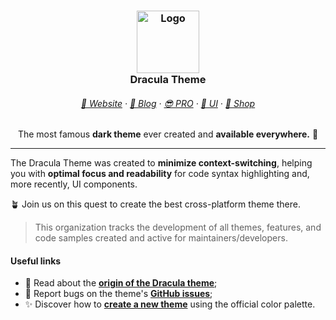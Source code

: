 <h3 align="center">
	<img src="https://draculatheme.com/static/icons/used/pack-1/045-dracula.svg" width="100" alt="Logo"/>
    <br/>
	Dracula Theme
</h3>

<h6 align="center">
  <a href="https://draculatheme.com">🏰 Website</a>
  ·
  <a href="https://draculatheme.com/blog">📰 Blog</a>
  ·
  <a href="https://draculatheme.com/pro">😎 PRO</a>
  ·
  <a href="https://ui.draculatheme.com">🧱 UI</a>
  ·
  <a href="https://draculatheme.com/shop">👕 Shop</a>
</h6>

<p align="center">
  The most famous <b>dark theme</b> ever created and <b>available everywhere.</b> 🦇
</p>

<hr/>

The Dracula Theme was created to **minimize context-switching**, helping you with **optimal focus and readability** for code syntax highlighting and, more recently, UI components.

🪴 Join us on this quest to create the best cross-platform theme there.

> This organization tracks the development of all themes, features, and code samples created and active for maintainers/developers.

#### Useful links

- 🌃 Read about the [**origin of the Dracula theme**](https://draculatheme.com/about);
- 🐛 Report bugs on the theme's [**GitHub issues**](https://github.com/dracula);
- ✨ Discover how to [**create a new theme**](https://draculatheme.com/contribute) using the official color palette.
